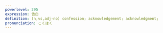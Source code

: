```yaml
---
powerlevel: 295
expression: 告白
definition: (n,vs,adj-no) confession; acknowledgement; acknowledgment; profession of love; confession of sins (e.g. the confessional); (P)
pronunciation: こくはく
---
```

